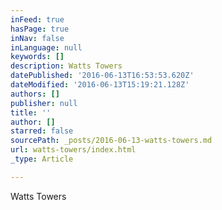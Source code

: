 ```yaml
---
inFeed: true
hasPage: true
inNav: false
inLanguage: null
keywords: []
description: Watts Towers
datePublished: '2016-06-13T16:53:53.620Z'
dateModified: '2016-06-13T15:19:21.128Z'
authors: []
publisher: null
title: ''
author: []
starred: false
sourcePath: _posts/2016-06-13-watts-towers.md
url: watts-towers/index.html
_type: Article

---
```

Watts Towers